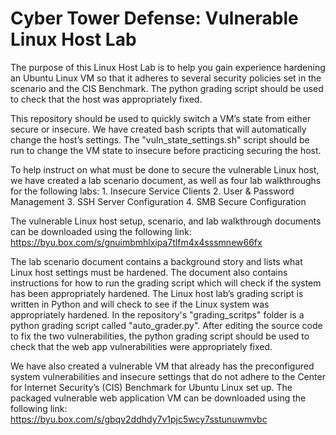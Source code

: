 # Cyber Tower Defense: Vulnerable Linux Host Lab
The purpose of this Linux Host Lab is to help you gain experience hardening an Ubuntu Linux VM so that it adheres to several security policies set in the scenario and the CIS Benchmark.  The python grading script should be used to check that the host was appropriately fixed.


This repository should be used to quickly switch a VM’s state from either secure or insecure.  We have created bash scripts that will automatically change the host’s settings.  The "vuln_state_settings.sh" script should be run to change the VM state to insecure before practicing securing the host.

 
To help instruct on what must be done to secure the vulnerable Linux host, we have created a lab scenario document, as well as four lab walkthroughs for the following labs: 
      1. Insecure Service Clients 
      2. User & Password Management 
      3. SSH Server Configuration 
      4. SMB Secure Configuration 

The vulnerable Linux host setup, scenario, and lab walkthrough documents can be downloaded using the following link: 
https://byu.box.com/s/gnuimbmhlxipa7tlfm4x4sssmnew66fx  


The lab scenario document contains a background story and lists what Linux host settings must be hardened.  The document also contains instructions for how to run the grading script which will check if the system has been appropriately hardened.  The Linux host lab’s grading script is written in Python and will check to see if the Linux system was appropriately hardened.  In the repository's "grading_scritps" folder is a python grading script called "auto_grader.py". After editing the source code to fix the two vulnerabilities, the python grading script should be used to check that the web app vulnerabilities were appropriately fixed.


We have also created a vulnerable VM that already has the preconfigured system vulnerabilities and insecure settings that do not adhere to the Center for Internet Security’s (CIS) Benchmark for Ubuntu Linux set up. The packaged vulnerable web application VM can be downloaded using the following link: 
https://byu.box.com/s/gbqv2ddhdy7v1pjc5wcy7sstunuwmvbc
